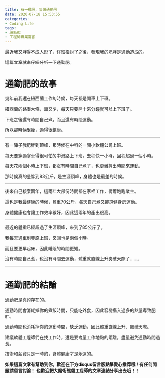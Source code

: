 ```yaml
---
title: 有一種肥，叫做通勤肥
date: 2020-07-18 15:53:55
categories:
- Coding Life
tags:
- 通勤肥
- 工程師職業傷害
---
```


最近我又胖得不成人形了，仔細檢討了之後，發現我的肥胖是通勤造成的。

這篇文章就來仔細分析一下通勤肥。

<!-- more -->
# 通勤肥的故事

幾年前我還在紐西蘭工作的時候，每天都是開車上下班。

紐西蘭的路很大條，車又少，每天只要開十來分鐘就可以上下班了。

下班之後還有時間自己煮，而且還有時間運動。

所以那時候很瘦，過得很健康。

---

有一陣子我肥胖到頂峰，那時候在中科的一間小軟體公司上班。

每天要穿過塞車得很可怕的中港路上下班，去程快一小時，回程超過一個小時。

每天花兩個小時上下班，都沒有時間自己煮了，也更難擠出時間來運動。

那時候真的是胖到83公斤，是生涯頂峰，身體也是最差的時候。

---

後來自己接案兩年，這兩年大部份時間都在家裡工作，偶爾跑跑業主。

這也是我最健康的時候，體重70公斤，每天自己煮又能跑健身房運動。

身體健康也會讓工作效率很好，因此這兩年的產出很高。

---

最近的體重已經超過了生涯頂峰，來到了85公斤了。

我每天通車到豐原上班，來回也是兩個小時。

而且要更早起床，因此睡眠的時間更短。

沒有時間自己煮，也沒有時間去運動，體重就直線上升突破天際了……。

---

# 通勤肥的結論

通勤肥是真的存在的。

通勤時間會消耗掉你的煮飯時間，只能吃外食，因此容易攝入過多的熱量導致肥胖。

通勤時間也消耗掉你的運動時間，缺乏運動，因此體重直線上升、飆破天際。

建議軟體工程師們在找工作時，還是要考量工作地點的距離，盡量避免通勤時間過長。

技術和薪資只是一時的，身體健康才是永遠的。


**如果這篇文章有幫助到你，歡迎在下方disqus留言版點擊愛心推荐哦！有任何問題請留言討論！**
**也歡迎把大魔術熊貓工程師的文章連結分享出去哦！！**